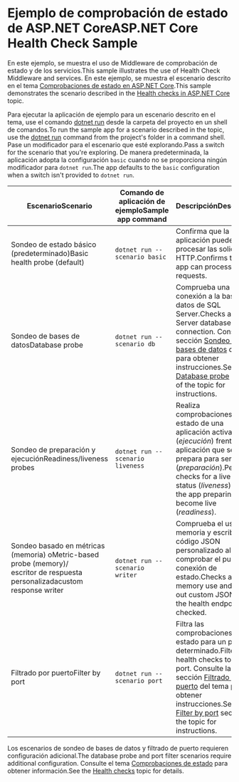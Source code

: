 # <a name="aspnet-core-health-check-sample"></a><span data-ttu-id="d53a4-101">Ejemplo de comprobación de estado de ASP.NET Core</span><span class="sxs-lookup"><span data-stu-id="d53a4-101">ASP.NET Core Health Check Sample</span></span>

<span data-ttu-id="d53a4-102">En este ejemplo, se muestra el uso de Middleware de comprobación de estado y de los servicios.</span><span class="sxs-lookup"><span data-stu-id="d53a4-102">This sample illustrates the use of Health Check Middleware and services.</span></span> <span data-ttu-id="d53a4-103">En este ejemplo, se muestra el escenario descrito en el tema [Comprobaciones de estado en ASP.NET Core](https://docs.microsoft.com/aspnet/core/host-and-deploy/health-checks).</span><span class="sxs-lookup"><span data-stu-id="d53a4-103">This sample demonstrates the scenario described in the [Health checks in ASP.NET Core](https://docs.microsoft.com/aspnet/core/host-and-deploy/health-checks) topic.</span></span>

<span data-ttu-id="d53a4-104">Para ejecutar la aplicación de ejemplo para un escenario descrito en el tema, use el comando [dotnet run](https://docs.microsoft.com/dotnet/core/tools/dotnet-run) desde la carpeta del proyecto en un shell de comandos.</span><span class="sxs-lookup"><span data-stu-id="d53a4-104">To run the sample app for a scenario described in the topic, use the [dotnet run](https://docs.microsoft.com/dotnet/core/tools/dotnet-run) command from the project's folder in a command shell.</span></span> <span data-ttu-id="d53a4-105">Pase un modificador para el escenario que esté explorando.</span><span class="sxs-lookup"><span data-stu-id="d53a4-105">Pass a switch for the scenario that you're exploring.</span></span> <span data-ttu-id="d53a4-106">De manera predeterminada, la aplicación adopta la configuración `basic` cuando no se proporciona ningún modificador para `dotnet run`.</span><span class="sxs-lookup"><span data-stu-id="d53a4-106">The app defaults to the `basic` configuration when a switch isn't provided to `dotnet run`.</span></span>

| <span data-ttu-id="d53a4-107">Escenario</span><span class="sxs-lookup"><span data-stu-id="d53a4-107">Scenario</span></span>                                               | <span data-ttu-id="d53a4-108">Comando de aplicación de ejemplo</span><span class="sxs-lookup"><span data-stu-id="d53a4-108">Sample app command</span></span>               | <span data-ttu-id="d53a4-109">Descripción</span><span class="sxs-lookup"><span data-stu-id="d53a4-109">Description</span></span> |
| ------------------------------------------------------ | -------------------------------- | ----------- |
| <span data-ttu-id="d53a4-110">Sondeo de estado básico (predeterminado)</span><span class="sxs-lookup"><span data-stu-id="d53a4-110">Basic health probe (default)</span></span>                           | `dotnet run --scenario basic`    | <span data-ttu-id="d53a4-111">Confirma que la aplicación puede procesar las solicitudes HTTP.</span><span class="sxs-lookup"><span data-stu-id="d53a4-111">Confirms that the app can process HTTP requests.</span></span> |
| <span data-ttu-id="d53a4-112">Sondeo de bases de datos</span><span class="sxs-lookup"><span data-stu-id="d53a4-112">Database probe</span></span>                                         | `dotnet run --scenario db`       | <span data-ttu-id="d53a4-113">Comprueba una conexión a la base de datos de SQL Server.</span><span class="sxs-lookup"><span data-stu-id="d53a4-113">Checks a SQL Server database connection.</span></span> <span data-ttu-id="d53a4-114">Consulte la sección [Sondeo de bases de datos](https://docs.microsoft.com/aspnet/core/host-and-deploy/health-checks#database-probe) del tema para obtener instrucciones.</span><span class="sxs-lookup"><span data-stu-id="d53a4-114">See the [Database probe](https://docs.microsoft.com/aspnet/core/host-and-deploy/health-checks#database-probe) section of the topic for instructions.</span></span> |
| <span data-ttu-id="d53a4-115">Sondeo de preparación y ejecución</span><span class="sxs-lookup"><span data-stu-id="d53a4-115">Readiness/liveness probes</span></span>                              | `dotnet run --scenario liveness` | <span data-ttu-id="d53a4-116">Realiza comprobaciones de estado de una aplicación activa (*ejecución*) frente a la aplicación que se prepara para ser activa (*preparación*).</span><span class="sxs-lookup"><span data-stu-id="d53a4-116">Performs checks for a live app status (*liveness*) versus the app preparing to become live (*readiness*).</span></span> |
| <span data-ttu-id="d53a4-117">Sondeo basado en métricas (memoria) o</span><span class="sxs-lookup"><span data-stu-id="d53a4-117">Metric-based probe (memory)/</span></span><br><span data-ttu-id="d53a4-118">escritor de respuesta personalizada</span><span class="sxs-lookup"><span data-stu-id="d53a4-118">custom response writer</span></span> | `dotnet run --scenario writer`   | <span data-ttu-id="d53a4-119">Comprueba el uso de memoria y escribe código JSON personalizado al comprobar el punto de conexión de estado.</span><span class="sxs-lookup"><span data-stu-id="d53a4-119">Checks against memory use and writes out custom JSON when the health endpoint is checked.</span></span> |
| <span data-ttu-id="d53a4-120">Filtrado por puerto</span><span class="sxs-lookup"><span data-stu-id="d53a4-120">Filter by port</span></span>                                         | `dotnet run --scenario port`     | <span data-ttu-id="d53a4-121">Filtra las comprobaciones de estado para un puerto determinado.</span><span class="sxs-lookup"><span data-stu-id="d53a4-121">Filters health checks to a given port.</span></span> <span data-ttu-id="d53a4-122">Consulte la sección [Filtrado por puerto](https://docs.microsoft.com/aspnet/core/host-and-deploy/health-checks#filter-by-port) del tema para obtener instrucciones.</span><span class="sxs-lookup"><span data-stu-id="d53a4-122">See the [Filter by port](https://docs.microsoft.com/aspnet/core/host-and-deploy/health-checks#filter-by-port) section of the topic for instructions.</span></span> |

<span data-ttu-id="d53a4-123">Los escenarios de sondeo de bases de datos y filtrado de puerto requieren configuración adicional.</span><span class="sxs-lookup"><span data-stu-id="d53a4-123">The database probe and port filter scenarios require additional configuration.</span></span> <span data-ttu-id="d53a4-124">Consulte el tema [Comprobaciones de estado](https://docs.microsoft.com/aspnet/core/host-and-deploy/health-checks) para obtener información.</span><span class="sxs-lookup"><span data-stu-id="d53a4-124">See the [Health checks](https://docs.microsoft.com/aspnet/core/host-and-deploy/health-checks) topic for details.</span></span>

